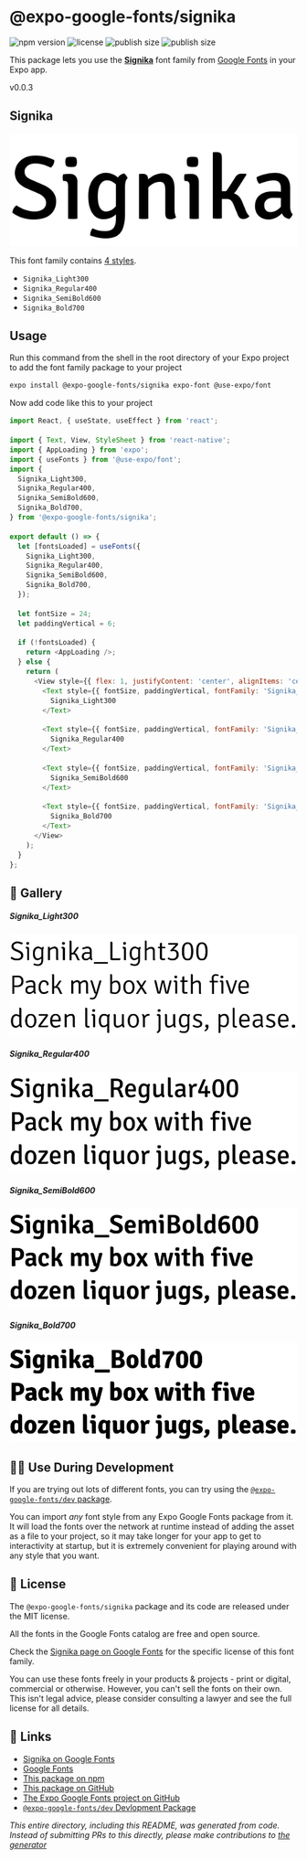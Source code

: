 # @expo-google-fonts/signika

![npm version](https://flat.badgen.net/npm/v/@expo-google-fonts/signika)
![license](https://flat.badgen.net/github/license/expo/google-fonts)
![publish size](https://flat.badgen.net/packagephobia/install/@expo-google-fonts/signika)
![publish size](https://flat.badgen.net/packagephobia/publish/@expo-google-fonts/signika)

This package lets you use the [**Signika**](https://fonts.google.com/specimen/Signika) font family from [Google Fonts](https://fonts.google.com/) in your Expo app.

v0.0.3

## Signika

![Signika](./font-family.png)

This font family contains [4 styles](#-gallery).

- `Signika_Light300`
- `Signika_Regular400`
- `Signika_SemiBold600`
- `Signika_Bold700`

## Usage

Run this command from the shell in the root directory of your Expo project to add the font family package to your project
```sh
expo install @expo-google-fonts/signika expo-font @use-expo/font
```

Now add code like this to your project
```js
import React, { useState, useEffect } from 'react';

import { Text, View, StyleSheet } from 'react-native';
import { AppLoading } from 'expo';
import { useFonts } from '@use-expo/font';
import {
  Signika_Light300,
  Signika_Regular400,
  Signika_SemiBold600,
  Signika_Bold700,
} from '@expo-google-fonts/signika';

export default () => {
  let [fontsLoaded] = useFonts({
    Signika_Light300,
    Signika_Regular400,
    Signika_SemiBold600,
    Signika_Bold700,
  });

  let fontSize = 24;
  let paddingVertical = 6;

  if (!fontsLoaded) {
    return <AppLoading />;
  } else {
    return (
      <View style={{ flex: 1, justifyContent: 'center', alignItems: 'center' }}>
        <Text style={{ fontSize, paddingVertical, fontFamily: 'Signika_Light300' }}>
          Signika_Light300
        </Text>

        <Text style={{ fontSize, paddingVertical, fontFamily: 'Signika_Regular400' }}>
          Signika_Regular400
        </Text>

        <Text style={{ fontSize, paddingVertical, fontFamily: 'Signika_SemiBold600' }}>
          Signika_SemiBold600
        </Text>

        <Text style={{ fontSize, paddingVertical, fontFamily: 'Signika_Bold700' }}>
          Signika_Bold700
        </Text>
      </View>
    );
  }
};

```

## 🔡 Gallery

##### Signika_Light300
![Signika_Light300](./57a28a3623e1ad46bb9a9d87d09811b72a87364aeb2d326a4df99bf0e23c0874.ttf.png)

##### Signika_Regular400
![Signika_Regular400](./028c027c049948e0a67c1a20b73992c9449bec50376131d3a57d3f98ad790c63.ttf.png)

##### Signika_SemiBold600
![Signika_SemiBold600](./2d6ed6b2f09f8f763304a07135b4a8dca9de0b7e1aea586a5f033133ae2e83cd.ttf.png)

##### Signika_Bold700
![Signika_Bold700](./9ffc0cf7832a52fdacc4833c2d951e529281b9eb803b1eeac14f4e69a0b5d1f7.ttf.png)


## 👩‍💻 Use During Development

If you are trying out lots of different fonts, you can try using the [`@expo-google-fonts/dev` package](https://github.com/expo/google-fonts/tree/master/font-packages/dev#readme).

You can import *any* font style from any Expo Google Fonts package from it. It will load the fonts
over the network at runtime instead of adding the asset as a file to your project, so it may take longer
for your app to get to interactivity at startup, but it is extremely convenient
for playing around with any style that you want.

## 📖 License

The `@expo-google-fonts/signika` package and its code are released under the MIT license.

All the fonts in the Google Fonts catalog are free and open source.

Check the [Signika page on Google Fonts](https://fonts.google.com/specimen/Signika) for the specific license of this font family.

You can use these fonts freely in your products & projects - print or digital, commercial or otherwise. However, you can't sell the fonts on their own. This isn't legal advice, please consider consulting a lawyer and see the full license for all details.

## 🔗 Links

- [Signika on Google Fonts](https://fonts.google.com/specimen/Signika)
- [Google Fonts](https://fonts.google.com/)
- [This package on npm](https://www.npmjs.com/package/@expo-google-fonts/signika)
- [This package on GitHub](https://github.com/expo/google-fonts/tree/master/font-packages/signika)
- [The Expo Google Fonts project on GitHub](https://github.com/expo/google-fonts)
- [`@expo-google-fonts/dev` Devlopment Package](https://github.com/expo/google-fonts/tree/master/font-packages/dev)


*This entire directory, including this README, was generated from code. Instead of submitting PRs to this directly, please make contributions to [the generator](https://github.com/expo/google-fonts/tree/master/packages/generator)*
